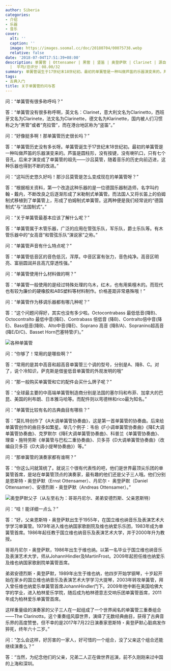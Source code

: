 ```yaml
---
author: Siberia
categories:
- 介绍
- 乐器
- 音乐
cover:
  alt: ''
  caption: ''
  image: https://images.soomal.cc/doc/20180704/00075738.webp
  relative: false
date: '2018-07-04T17:51:39+08:00'
description: 单簧管 | Ottensamer | 黑管 | 竖笛 | 奥登萨默 | Clarinet | 源自：微信公众号-音乐之友 | 版权：转载
  |  平均/总评分：08.00/32
summary: 单簧管诞生于17世纪末18世纪初。最初的单簧管是一种叫做芦笛的乐器演变来的。芦笛是圆柱形，没有按键，没有喇叭口，只有七个音孔。后来才演变成了单簧管的祖先――沙吕莫管，随着音乐的历史向前迈进，这种乐器也得到不断的改进……
tags:
- 古典入门
title: 关于单簧管的问与答
---
```


问：“单簧管有很多称呼吗？”

答：“单簧管没有很多称呼啊，英文名：Clarinet，意大利文名为Clarinetto，西班牙文名为Clarinete，法文名为Clarinette，德文名为Klarinette，国内被人们习惯称之为“黑管”或者“克拉管”，而在港台地区称为“竖笛”。”

问：“好像挺多啊！那单簧管历史很长吗？”

答：“单簧管历史没有多长呀。单簧管诞生于17世纪末18世纪初。最初的单簧管是一种叫做芦笛的乐器演变来的。芦笛是圆柱形，没有按键，没有喇叭口，只有七个音孔。后来才演变成了单簧管的祖先――沙吕莫管，随着音乐的历史向前迈进，这种乐器也得到不断的改进。”

问：“这叫历史悠久好吗！那沙吕莫管是怎么变成现在的单簧管呀？”

答：“根据相关资料，第一个改造这种乐器的是一位德国乐器制造师，名字叫约翰・戴内，不断改良之后逐渐形成了米勒制式单簧管。而法国人又将长笛上的伯姆制式移植到了单簧管上，形成了伯姆制式单簧管。这两种便是我们经常说的“德国制式”与“法国制式”。”

问：“关于单簧管最基本应该了解什么呢？”

答：“单簧管属于木管乐器，广泛的应用在管弦乐队，军乐队，爵士乐队等。有木管乐器中的“女高音”和管弦乐队“演说家”之称。”

问：“单簧管声音有什么特点呢？”

答：“单簧管低音区的音色低沉，浑厚。中音区富有张力，音色纯净。高音区明亮、富丽圆润并且高亢穿透性强。”

问：“单簧管使用什么材料做的啊？”

答：“单簧管一般使用的是经过特殊处理的乌木，红木，也有用紫檀木的。而现代也有较为廉价的硬橡胶和ABS塑料等材料制作。价格差距非常悬殊哦！”

问：“单簧管作为移调乐器都有哪几种呢？”

答：“这个问题问得好，其实也没有多少啦。Octocontrabass 最低低音(降B)、Octocontralto 最低中音(降E)、Contrabass 倍低音 (降B)、Contralto倍中音(降E)、Bass低音(降B)、Alto中音(降E)、Soprano 高音 (降B/A)、Sopranino超高音(降E/D/C)、Basset Horn巴塞特管(F)。”

![各种单簧管](https://images.soomal.cc/doc/20180704/00075739.webp)





问：“你够了！常用的是哪些啊？”

答：“常用的是其中高音和超高音单簧管三个调的型号，分别是A、降B、C。对了，说个冷知识，萨克斯是借鉴低音单簧管的外观发明的哦”

问：“那一般购买单簧管和它的配件会买什么牌子呢？”

答：“全球最主要的中高端单簧管制造商分别是法国的塞尔玛和布菲、加拿大的巴昆、美国的利布朗、日本雅马哈等。而配件则以弯德林和rico最为知名。”

问：“单簧管比较有名的古典曲目有哪些？”

答：“莫扎特创作了《A大调单簧管协奏曲》，这是第一首单簧管的协奏曲。后来给单簧管创作的曲目多如繁星。举几个例子：韦伯《F小调单簧管协奏曲》《降E大调单簧管协奏曲》、克罗默尔《降E大调单簧管协奏曲》、科普兰《单簧管协奏曲》、理查・施特劳斯《单簧管与巴松二重协奏曲》、贝多芬《D大调单簧管协奏曲》（改编自贝多芬《D大调小提琴协奏曲》）等。”

问：“那单簧管的演奏家都有谁啊？”

答：“你这么问就笼统了。就说三个很有代表性的吧，他们是世界最顶尖乐团的单簧管首席，是站在单簧管顶点的演奏家，最有趣的他们还是父子三人哦。他们分别是恩斯特・奥登萨默（Ernst Ottensamer）、丹尼尔・ 奥登萨默（Daniel Ottensamer）、安德烈斯・奥登萨默（Andreas Ottensamer）。”

![奥登萨默父子（从左至右为：哥哥丹尼尔、弟弟安德烈斯、父亲恩斯特）](https://images.soomal.cc/doc/20180704/00075740.webp)





问：“哇！能详细一点么？”

答：“好，父亲恩斯特・奥登萨默出生于1955年，在国立维也纳音乐及表演艺术大学学习单簧管。1979年进入维也纳国家歌剧院及维也纳爱乐乐团，1983年成为单簧管首席。1986年起任教于国立维也纳音乐及表演艺术大学，并于2000年升为教授。

哥哥丹尼尔・奥登萨默，1986年出生于维也纳。以第一名毕业于国立维也纳音乐及表演艺术大学，师从JohannHindler及MartinFrost。2009年起担任维也纳爱乐及维也纳国家歌剧院单簧管首席。

弟弟安德烈斯・奥登萨默，1989年出生于维也纳，他四岁开始学钢琴，十岁起开始在家乡的国立维也纳音乐及表演艺术大学学习大提琴，2003年转攻单簧管，拜入曾任维也纳爱乐单簧管首席JohannHindler门下。2009年他中断在美国哈佛大学的学业，进入柏林爱乐学院，随后成为柏林德意志交响乐团单簧管首席，2011年成为柏林爱乐单簧管首席。

这样重量级的演奏家的父子三人在一起组成了一个世界闻名的单簧管三重奏组合――The Clarinotts，这个重奏组风靡世界，演绎了无数经典曲目，获得了古典音乐界的高度赞誉。但不幸的是2017年7月22日演奏家恩斯特・奥登萨默心脏病发作猝死，终年六十二岁。”

问：“怎么会这样，好厉害的一家人，好可惜的一个组合，没了父亲这个组合还能继续演奏么？”

答：“当然，为纪念他们的父亲，兄弟二人正在做世界巡演，前不久刚刚来过中国的上海和深圳。